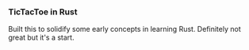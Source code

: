 ### TicTacToe in Rust

Built this to solidify some early concepts in learning Rust. Definitely not great but it's a start.
